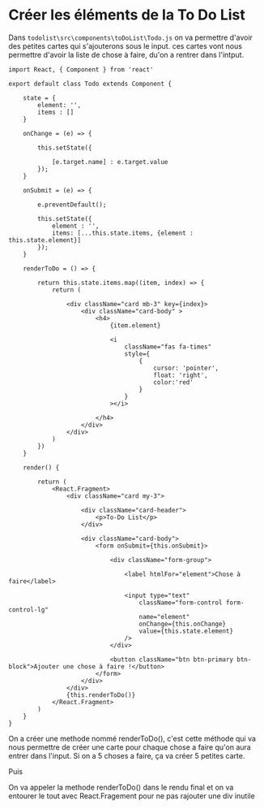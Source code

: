# Créer les éléments de la To Do List



Dans `todolist\src\components\toDoList\Todo.js`
on va permettre d'avoir des petites cartes qui s'ajouterons sous le input.
ces cartes vont nous permettre d'avoir la liste de chose à faire, du'on a rentrer dans l'intput.

    import React, { Component } from 'react'

    export default class Todo extends Component {

        state = {
            element: '',
            items : []
        }

        onChange = (e) => {

            this.setState({

                [e.target.name] : e.target.value
            });
        }

        onSubmit = (e) => {

            e.preventDefault();

            this.setState({
                element : '',
                items: [...this.state.items, {element : this.state.element}]
            });
        }

        renderToDo = () => {

            return this.state.items.map((item, index) => {
                return (

                    <div className="card mb-3" key={index}>
                        <div className="card-body" >
                            <h4>
                                {item.element}

                                <i 
                                    className="fas fa-times"
                                    style={
                                        { 
                                            cursor: 'pointer', 
                                            float: 'right', 
                                            color:'red'
                                        }
                                    }
                                ></i>

                            </h4>
                        </div>
                    </div>   
                )
            })
        }
        
        render() {
            
            return (
                <React.Fragment>
                    <div className="card my-3">

                        <div className="card-header">
                            <p>To-Do List</p>
                        </div>

                        <div className="card-body">
                            <form onSubmit={this.onSubmit}>

                                <div className="form-group">

                                    <label htmlFor="element">Chose à faire</label>

                                    <input type="text" 
                                        className="form-control form-control-lg"
                                        name="element"
                                        onChange={this.onChange}
                                        value={this.state.element}
                                    />
                                </div>

                                <button className="btn btn-primary btn-block">Ajouter une chose à faire !</button>
                            </form>
                        </div>
                    </div>
                    {this.renderToDo()}
                </React.Fragment>
            )
        }
    }

On a créer une methode nommé renderToDo(), c'est cette méthode qui va nous permettre de créer une carte pour chaque chose a faire qu'on aura entrer dans l'input. 
Si on a 5 choses a faire, ça va créer 5 petites carte.  

Puis 

On va appeler la methode renderToDo() dans le rendu final et on va entourer le tout avec React.Fragement pour ne pas rajouter une div inutile 